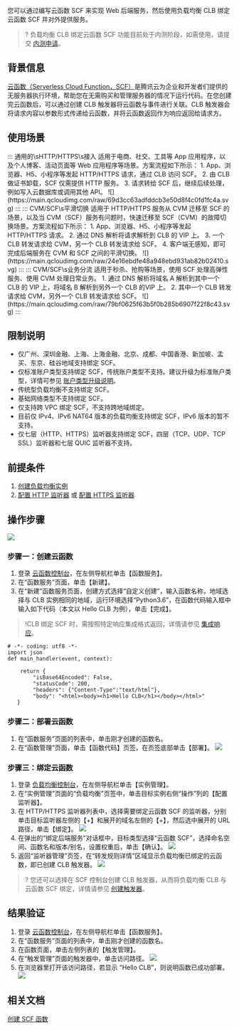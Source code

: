您可以通过编写云函数 SCF 来实现 Web 后端服务，然后使用负载均衡 CLB 绑定云函数 SCF 并对外提供服务。
>? 负载均衡 CLB 绑定云函数 SCF 功能目前处于内测阶段，如需使用，请提交 [内测申请](https://cloud.tencent.com/apply/p/h2r3ix3s5vs)。
>

## 背景信息
[云函数（Serverless Cloud Function，SCF）](https://cloud.tencent.com/document/product/583)是腾讯云为企业和开发者们提供的无服务器执行环境，帮助您在无需购买和管理服务器的情况下运行代码。在您创建完云函数后，可以通过创建 CLB 触发器将云函数与事件进行关联。CLB 触发器会将请求内容以参数形式传递给云函数，并将云函数返回作为响应返回给请求方。

## 使用场景
<dx-accordion>
::: 通用的\sHTTP/HTTPS\s接入
适用于电商、社交、工具等 App 应用程序，以及个人博客、活动页面等 Web 应用程序等场景。方案流程如下所示：
1. App、浏览器、H5、小程序等发起 HTTP/HTTPS 请求，通过 CLB 访问 SCF。
2. 由 CLB 做证书卸载，SCF 仅需提供 HTTP 服务。
3. 请求转给 SCF 后，继续后续处理，例如写入云数据库或调用其他 API。
![](https://main.qcloudimg.com/raw/69d3cc63adfddcb3e50d8f4c0fd1fc4a.svg)
:::
::: CVM/SCF\s平滑切换
适用于 HTTP/HTTPS 服务从 CVM 迁移至 SCF 的场景，以及当 CVM（SCF）服务有问题时，快速迁移至 SCF（CVM）的故障切换场景。方案流程如下所示：
1. App、浏览器、H5、小程序等发起 HTTP/HTTPS 请求。
2. 通过 DNS 解析将请求解析到 CLB 的 VIP 上。
3. 一个 CLB 转发请求给 CVM，另一个 CLB 转发请求给 SCF。
4. 客户端无感知，即可完成后端服务在 CVM 和 SCF 之间的平滑切换。
![](https://main.qcloudimg.com/raw/24e16ebdfe48a948ebd931ab82b02410.svg)
:::
::: CVM/SCF\s业务分流
适用于秒杀、抢购等场景，使用 SCF 处理高弹性服务、使用 CVM 处理日常业务。
1. 通过 DNS 解析将域名 A 解析到其中一个 CLB 的 VIP 上，将域名 B 解析到另外一个 CLB 的VIP 上。
2. 其中一个 CLB 转发请求给 CVM，另外一个 CLB 转发请求给 SCF。
![](https://main.qcloudimg.com/raw/79bf0625f63b5f0b285b6907f22f8c43.svg)
:::

</dx-accordion>



## 限制说明
- 仅广州、深圳金融、上海、上海金融、北京、成都、中国香港、新加坡、孟买、东京、硅谷地域支持绑定 SCF。
- 仅标准账户类型支持绑定 SCF，传统账户类型不支持。建议升级为标准账户类型，详情可参见 [账户类型升级说明](https://cloud.tencent.com/document/product/1199/49090)。 
- 传统型负载均衡不支持绑定 SCF。
- 基础网络类型不支持绑定 SCF。
- 仅支持跨 VPC 绑定 SCF，不支持跨地域绑定。
- 目前仅 IPv4、IPv6 NAT64 版本的负载均衡支持绑定 SCF，IPv6 版本的暂不支持。
- 仅七层（HTTP、HTTPS）监听器支持绑定 SCF，四层（TCP、UDP、TCP SSL）监听器和七层 QUIC 监听器不支持。


## 前提条件
1. [创建负载均衡实例](https://cloud.tencent.com/document/product/214/6149)
2. [配置 HTTP 监听器](https://cloud.tencent.com/document/product/214/36384) 或 [配置 HTTPS 监听器](https://cloud.tencent.com/document/product/214/36385)

## 操作步骤
![](https://main.qcloudimg.com/raw/297ceb4d966949ce750add4b174a402e.svg)

### 步骤一：创建云函数
1. 登录 [云函数控制台](https://console.cloud.tencent.com/scf)，在左侧导航栏单击【函数服务】。
2. 在“函数服务”页面，单击【新建】。
3. 在“新建”函数服务页面，创建方式选择“自定义创建”，输入函数名称，地域选择与 CLB 实例相同的地域，运行环境选择“Python3.6”，在函数代码输入框中输入如下代码（本文以 Hello CLB 为例），单击【完成】。
>!CLB 绑定 SCF 时，需按照特定响应集成格式返回，详情请参见 [集成响应](https://cloud.tencent.com/document/product/583/52635#.E9.9B.86.E6.88.90.E5.93.8D.E5.BA.94)。
```plaintext
# -*- coding: utf8 -*-
import json
def main_handler(event, context):

    return {
        "isBase64Encoded": False,
        "statusCode": 200,
        "headers": {"Content-Type":"text/html"},
        "body": "<html><body><h1>Hello CLB</h1></body></html>"
   }
```

### 步骤二：部署云函数
1. 在“函数服务”页面的列表中，单击刚才创建的函数名。
2. 在“函数管理”页面，单击【函数代码】页签，在页签底部单击【部署】。
![](https://main.qcloudimg.com/raw/aafe1535c4b30327601fdaa405c13da3.png)

### 步骤三：绑定云函数
1. 登录 [负载均衡控制台](https://console.cloud.tencent.com/clb)，在左侧导航栏单击【实例管理】。
2. 在“实例管理”页面的“负载均衡”页签中，单击目标实例右侧“操作”列的【配置监听器】。
3. 在 HTTP/HTTPS 监听器列表中，选择需要绑定云函数 SCF 的监听器，分别单击目标监听器左侧的【+】和展开的域名左侧的【+】，然后选中展开的 URL 路径，单击【绑定】。
![](https://main.qcloudimg.com/raw/15cd2745ad1a5eb5708cc822d4a55cfa.png)
4. 在弹出的“绑定后端服务”对话框中，目标类型选择“云函数 SCF”，选择命名空间、函数名和版本/别名，设置权重后，单击【确认】。
![](https://main.qcloudimg.com/raw/9d26cf3049532375b08f42c8d57c3792.png)
5. 返回“监听器管理”页签，在“转发规则详情”区域显示负载均衡已绑定的云函数，即已创建 CLB 触发器。
![](https://main.qcloudimg.com/raw/074f018af5f3772714710e32ef7fcee0.png)
>? 您还可以选择在 SCF 控制台创建 CLB 触发器，从而将负载均衡 CLB 与云函数 SCF 绑定，详情请参见 [创建触发器](https://cloud.tencent.com/document/product/583/30230#.E9.80.9A.E8.BF.87.E6.8E.A7.E5.88.B6.E5.8F.B0.E5.AE.8C.E6.88.90.E8.A7.A6.E5.8F.91.E5.99.A8.E5.88.9B.E5.BB.BA)。

## 结果验证
1. 登录 [云函数控制台](https://console.cloud.tencent.com/scf)，在左侧导航栏单击【函数服务】。
2. 在“函数服务”页面的列表中，单击刚才创建的函数名。
3. 在函数页面，单击左侧列表的【触发管理】。
4. 在“触发管理”页面的触发器中，单击访问路径。
![](https://main.qcloudimg.com/raw/d576617f76fa4c9849d196e735dfff85.png)
5. 在浏览器里打开该访问路径，若显示 “Hello CLB”，则说明函数已成功部署。
![](https://main.qcloudimg.com/raw/618b179b55682ff690d5c95b6a260016.png)


## 相关文档
[创建 SCF 函数](https://cloud.tencent.com/document/product/583/37509)
